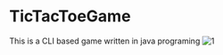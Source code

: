 # TicTacToeGame
This is a CLI based game written in java programing
![1](https://user-images.githubusercontent.com/103946729/220966053-fca9affc-a901-436c-8597-c9fa5d307d67.PNG=250x250)
